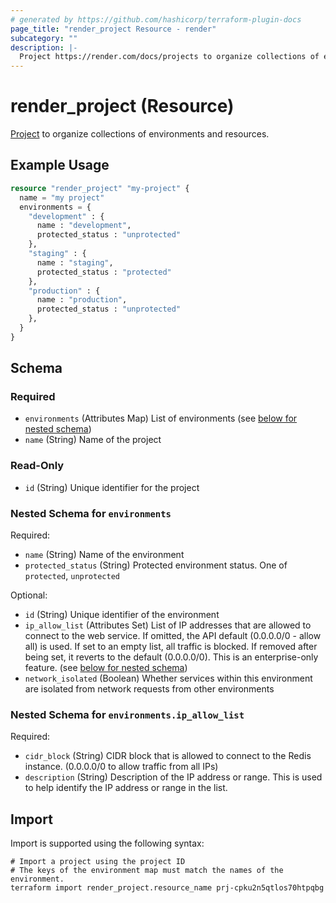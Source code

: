 ```yaml
---
# generated by https://github.com/hashicorp/terraform-plugin-docs
page_title: "render_project Resource - render"
subcategory: ""
description: |-
  Project https://render.com/docs/projects to organize collections of environments and resources.
---
```


# render_project (Resource)

[Project](https://render.com/docs/projects) to organize collections of environments and resources.

## Example Usage

```terraform
resource "render_project" "my-project" {
  name = "my project"
  environments = {
    "development" : {
      name : "development",
      protected_status : "unprotected"
    },
    "staging" : {
      name : "staging",
      protected_status : "protected"
    },
    "production" : {
      name : "production",
      protected_status : "unprotected"
    },
  }
}
```

<!-- schema generated by tfplugindocs -->
## Schema

### Required

- `environments` (Attributes Map) List of environments (see [below for nested schema](#nestedatt--environments))
- `name` (String) Name of the project

### Read-Only

- `id` (String) Unique identifier for the project

<a id="nestedatt--environments"></a>
### Nested Schema for `environments`

Required:

- `name` (String) Name of the environment
- `protected_status` (String) Protected environment status. One of `protected`, `unprotected`

Optional:

- `id` (String) Unique identifier of the environment
- `ip_allow_list` (Attributes Set) List of IP addresses that are allowed to connect to the web service. If omitted, the API default (0.0.0.0/0 - allow all) is used. If set to an empty list, all traffic is blocked. If removed after being set, it reverts to the default (0.0.0.0/0). This is an enterprise-only feature. (see [below for nested schema](#nestedatt--environments--ip_allow_list))
- `network_isolated` (Boolean) Whether services within this environment are isolated from network requests from other environments

<a id="nestedatt--environments--ip_allow_list"></a>
### Nested Schema for `environments.ip_allow_list`

Required:

- `cidr_block` (String) CIDR block that is allowed to connect to the Redis instance. (0.0.0.0/0 to allow traffic from all IPs)
- `description` (String) Description of the IP address or range. This is used to help identify the IP address or range in the list.

## Import

Import is supported using the following syntax:

```shell
# Import a project using the project ID
# The keys of the environment map must match the names of the environment.
terraform import render_project.resource_name prj-cpku2n5qtlos70htpqbg
```
